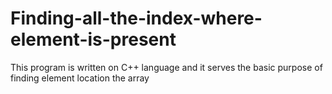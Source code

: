 # Finding-all-the-index-where-element-is-present
This program is written on C++ language and it serves the basic purpose of finding element location the array
